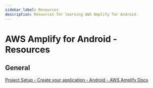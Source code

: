 ```yaml
---
sidebar_label: Resources
description: Resources for learning AWS Amplify for Android.
---
```


# AWS Amplify for Android - Resources

## General

[Project Setup - Create your application - Android - AWS Amplify Docs](https://docs.amplify.aws/lib/project-setup/create-application/q/platform/android/)
